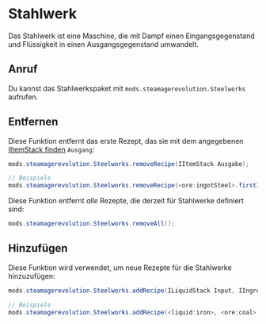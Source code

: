 # Stahlwerk

Das Stahlwerk ist eine Maschine, die mit Dampf einen Eingangsgegenstand und Flüssigkeit in einen Ausgangsgegenstand umwandelt.

## Anruf

Du kannst das Stahlwerkspaket mit `mods.steamagerevolution.Steelworks` aufrufen.

## Entfernen

Diese Funktion entfernt das erste Rezept, das sie mit dem angegebenen [IItemStack finden](/Vanilla/Items/IItemStack/) `Ausgang`:

```java
mods.steamagerevolution.Steelworks.removeRecipe(IItemStack Ausgabe);

// Beispiele
mods.steamagerevolution.Steelworks.removeRecipe(<ore:ingotSteel>.firstItem);
```

Diese Funktion entfernt *alle* Rezepte, die derzeit für Stahlwerke definiert sind:

```java
mods.steamagerevolution.Steelworks.removeAll();
```

## Hinzufügen

Diese Funktion wird verwendet, um neue Rezepte für die Stahlwerke hinzuzufügen:

```java
mods.steamagerevolution.Steelworks.addRecipe(ILiquidStack Input, IIngredient input2, IItemStack Output, int craftTime, int steamCost);

// Beispiele
mods.steamagerevolution.Steelworks.addRecipe(<liquid:iron>, <ore:coal>, <ore:ingotSteel>.firstItem, 200, 200);
```
